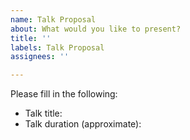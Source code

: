 ```yaml
---
name: Talk Proposal
about: What would you like to present?
title: ''
labels: Talk Proposal
assignees: ''

---
```


Please fill in the following:
 - Talk title:
 - Talk duration (approximate):
